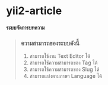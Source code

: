 # yii2-article
#### ระบบจัดการบทความ

> ### ความสามารถของระบบดังนี้
> 1. สามารถใช้งาน Text Editor ได้
> 2. สามารถใช้ความสามารถของ Tag ได้
> 3. สามารถใช้ความสามารถของ Slug ได้
> 4. สามารถแบ่งตามภาษา Language ได้


